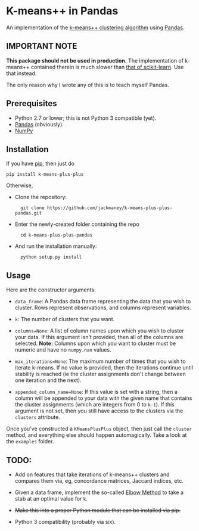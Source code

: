 K-means++ in Pandas
===================

An implementation of the [k-means++ clustering algorithm](http://en.wikipedia.org/wiki/K-means%2B%2B) using [Pandas](http://pandas.pydata.org/).

IMPORTANT NOTE
--------------

**This package should not be used in production.** The implementation of k-means++ contained therein is much slower than [that of scikit-learn](http://scikit-learn.org/stable/modules/generated/sklearn.cluster.KMeans.html). Use that instead.

The only reason why I wrote any of this is to teach myself Pandas.

Prerequisites
-------------

* Python 2.7 or lower; this is not Python 3 compatible (yet).
* [Pandas](http://pandas.pydata.org/) (obviously).
* [NumPy](http://numpy.org)

Installation
------------

If you have [pip](http://www.pip-installer.org/en/latest/installing.html), then just do

	pip install k-means-plus-plus

Otherwise,

* Clone the repository:

		git clone https://github.com/jackmaney/k-means-plus-plus-pandas.git

* Enter the newly-created folder containing the repo

		cd k-means-plus-plus-pandas

* And run the installation manually:

		python setup.py install



Usage
-----

Here are the constructor arguments:

* `data_frame`: A Pandas data frame representing the data that you wish to cluster. Rows represent observations, and columns represent variables.

* `k`: The number of clusters that you want.

* `columns=None`: A list of column names upon which you wish to cluster your data. If this argument isn't provided, then all of the columns are selected. **Note:** Columns upon which you want to cluster must be numeric and have no `numpy.nan` values.

* `max_iterations=None`: The maximum number of times that you wish to iterate k-means. If no value is provided, then the iterations continue until stability is reached (ie the cluster assignments don't change between one iteration and the next).

* `appended_column_name=None`: If this value is set with a string, then a column will be appended to your data with the given name that contains the cluster assignments (which are integers from 0 to `k-1`). If this argument is not set, then you still have access to the clusters via the `clusters` attribute.

Once you've constructed a `KMeansPlusPlus` object, then just call the `cluster` method, and everything else should happen automagically. Take a look at the `examples` folder.

TODO:
----

* Add on features that take iterations of k-means++ clusters and compares them via, eg, concordance matrices, Jaccard indices, etc.

* Given a data frame, implement the so-called [Elbow Method](http://en.wikipedia.org/wiki/Determining_the_number_of_clusters_in_a_data_set#The_Elbow_Method) to take a stab at an optimal value for `k`.

* ~~Make this into a proper Python module that can be installed via pip.~~

* Python 3 compatibility (probably via six).
